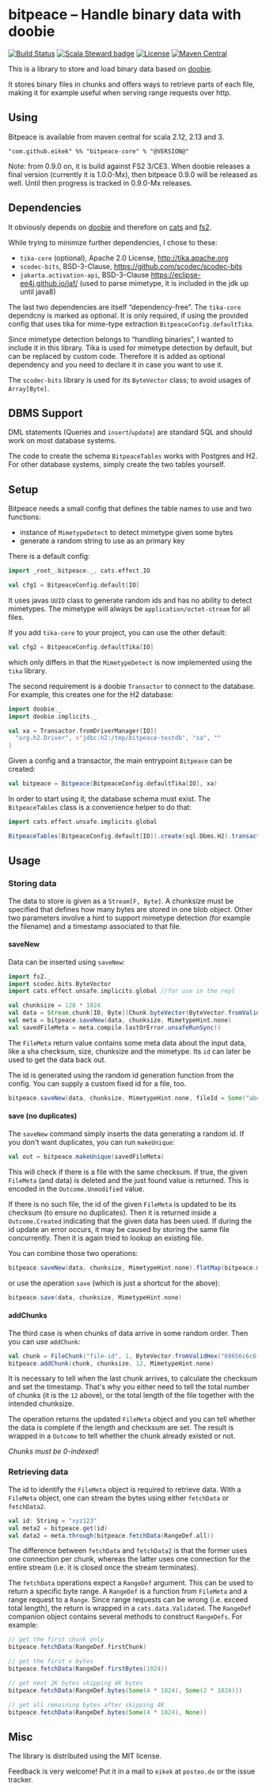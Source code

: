 # bitpeace – Handle binary data with doobie

[![Build Status](https://img.shields.io/travis/eikek/bitpeace/master?style=flat-square)](https://travis-ci.org/eikek/bitpeace)
[![Scala Steward badge](https://img.shields.io/badge/Scala_Steward-helping-blue.svg?style=flat-square&logo=data:image/png;base64,iVBORw0KGgoAAAANSUhEUgAAAA4AAAAQCAMAAAARSr4IAAAAVFBMVEUAAACHjojlOy5NWlrKzcYRKjGFjIbp293YycuLa3pYY2LSqql4f3pCUFTgSjNodYRmcXUsPD/NTTbjRS+2jomhgnzNc223cGvZS0HaSD0XLjbaSjElhIr+AAAAAXRSTlMAQObYZgAAAHlJREFUCNdNyosOwyAIhWHAQS1Vt7a77/3fcxxdmv0xwmckutAR1nkm4ggbyEcg/wWmlGLDAA3oL50xi6fk5ffZ3E2E3QfZDCcCN2YtbEWZt+Drc6u6rlqv7Uk0LdKqqr5rk2UCRXOk0vmQKGfc94nOJyQjouF9H/wCc9gECEYfONoAAAAASUVORK5CYII=)](https://scala-steward.org)
[![License](https://img.shields.io/github/license/eikek/bitpeace.svg?style=flat-square&color=steelblue)](https://github.com/eikek/bitpeace/blob/master/LICENSE.txt)
[![Maven Central](https://img.shields.io/maven-central/v/com.github.eikek/bitpeace-core_2.13?color=blue&style=flat-square)](https://search.maven.org/artifact/com.github.eikek/bitpeace-core_2.13)

This is a library to store and load binary data based on
[doobie](https://github.com/tpolecat/doobie).

It stores binary files in chunks and offers ways to retrieve parts of
each file, making it for example useful when serving range requests
over http.


## Using

Bitpeace is available from maven central for scala 2.12, 2.13 and 3.

```
"com.github.eikek" %% "bitpeace-core" % "@VERSION@"
```

Note: from 0.9.0 on, it is build against FS2 3/CE3. When doobie
releases a final version (currently it is 1.0.0-Mx), then bitpeace
0.9.0 will be released as well. Until then progress is tracked in
0.9.0-Mx releases.

## Dependencies

It obviously depends on [doobie](https://github.com/tpolecat/doobie)
and therefore on [cats](http://typelevel.org/cats/) and
[fs2](https://github.com/functional-streams-for-scala/fs2).

While trying to minimize further dependencies, I chose to these:

- `tika-core` (optional), Apache 2.0 License, http://tika.apache.org
- `scodec-bits`, BSD-3-Clause, https://github.com/scodec/scodec-bits
- `jakarta.activation-api`, BSD-3-Clause
  https://eclipse-ee4j.github.io/jaf/ (used to parse mimetype, it is
  included in the jdk up until java8)

The last two dependencies are itself “dependency-free”. The
`tika-core` dependcny is marked as optional. It is only required, if
using the provided config that uses tika for mime-type extraction
`BitpeaceConfig.defaultTika`.

Since mimetype detection belongs to “handling binaries”, I wanted to
include it in this library. Tika is used for mimetype detection by
default, but can be replaced by custom code. Therefore it is added as
optional dependency and you need to declare it in case you want to use
it.

The `scodec-bits` library is used for its `ByteVector` class; to avoid
usages of `Array[Byte]`.

## DBMS Support

DML statements (Queries and `insert`/`update`) are standard SQL and
should work on most database systems.

The code to create the schema `BitpeaceTables` works with Postgres and
H2. For other database systems, simply create the two tables yourself.


## Setup

Bitpeace needs a small config that defines the table names
to use and two functions:

- instance of `MimetypeDetect` to detect mimetype given some bytes
- generate a random string to use as an primary key

There is a default config:

```scala mdoc
import _root_.bitpeace._, cats.effect.IO

val cfg1 = BitpeaceConfig.default[IO]
```

It uses javas `UUID` class to generate random ids and has no ability
to detect mimetypes. The mimetype will always be
`application/octet-stream` for all files.

If you add `tika-core` to your project, you can use the other default:

```scala mdoc
val cfg2 = BitpeaceConfig.defaultTika[IO]
```

which only differs in that the `MimetypeDetect` is now implemented
using the `tika` library.

The second requirement is a doobie `Transactor` to connect to the
database. For example, this creates one for the H2 database:

```scala mdoc
import doobie._
import doobie.implicits._

val xa = Transactor.fromDriverManager[IO](
  "org.h2.Driver", s"jdbc:h2:/tmp/bitpeace-testdb", "sa", ""
)
```

Given a config and a transactor, the main entrypoint `Bitpeace` can be created:

```scala mdoc
val bitpeace = Bitpeace(BitpeaceConfig.defaultTika[IO], xa)
```

In order to start using it, the database schema must exist. The
`BitpeaceTables` class is a convenience helper to do that:

```scala mdoc
import cats.effect.unsafe.implicits.global

BitpeaceTables(BitpeaceConfig.default[IO]).create(sql.Dbms.H2).transact(xa).unsafeRunSync()
```


## Usage

### Storing data

The data to store is given as a `Stream[F, Byte]`. A chunksize must be
specified that defines how many bytes are stored in one blob
object. Other two parameters involve a hint to support mimetype
detection (for example the filename) and a timestamp associated to
that file.

#### saveNew

Data can be inserted using `saveNew`:

```scala mdoc
import fs2._
import scodec.bits.ByteVector
import cats.effect.unsafe.implicits.global //for use in the repl

val chunksize = 128 * 1024
val data = Stream.chunk[IO, Byte](Chunk.byteVector(ByteVector.fromValidHex("68656c6c6f20776f726c64")))
val meta = bitpeace.saveNew(data, chunksize, MimetypeHint.none)
val savedFileMeta = meta.compile.lastOrError.unsafeRunSync()
```

The `FileMeta` return value contains some meta data about the input
data, like a sha checksum, size, chunksize and the mimetype. Its `id`
can later be used to get the data back out.

The id is generated using the random id generation function from the
config. You can supply a custom fixed id for a file, too.

```scala mdoc
bitpeace.saveNew(data, chunksize, MimetypeHint.none, fileId = Some("abc123"))
```

#### save (no duplicates)

The `saveNew` command simply inserts the data generating a random
id. If you don't want duplicates, you can run `makeUnique`:

```scala mdoc
val out = bitpeace.makeUnique(savedFileMeta)
```

This will check if there is a file with the same checksum. If true,
the given `FileMeta` (and data) is deleted and the just found value is
returned. This is encoded in the `Outcome.Unmodified` value.

If there is no such file, the id of the given `FileMeta` is updated to
be its checksum (to ensure no duplicates). Then it is returned inside
a `Outcome.Created` indicating that the given data has been used. If
during the id update an error occurs, it may be caused by storing the
same file concurrently. Then it is again tried to lookup an existing
file.

You can combine those two operations:

```scala mdoc
bitpeace.saveNew(data, chunksize, MimetypeHint.none).flatMap(bitpeace.makeUnique)
```

or use the operation `save` (which is just a shortcut for the above):

```scala mdoc
bitpeace.save(data, chunksize, MimetypeHint.none)
```

#### addChunks

The third case is when chunks of data arrive in some random
order. Then you can use `addChunk`:

```scala mdoc
val chunk = FileChunk("file-id", 1, ByteVector.fromValidHex("68656c6c6f20776f726c64"))
bitpeace.addChunk(chunk, chunksize, 12, MimetypeHint.none)
```

It is necessary to tell when the last chunk arrives, to calculate the
checksum and set the timestamp. That's why you either need to tell the
total number of chunks (it is the `12` above), or the total length of
the file together with the intended chunksize.

The operation returns the updated `FileMeta` object and you can tell
whether the data is complete if the length and checksum are set. The
result is wrapped in a `Outcome` to tell whether the chunk already
existed or not.

_Chunks must be 0-indexed!_

### Retrieving data

The id to identify the `FileMeta` object is required to retrieve
data. With a `FileMeta` object, one can stream the bytes using either
`fetchData` or `fetchData2`.

```scala mdoc
val id: String = "xyz123"
val meta2 = bitpeace.get(id)
val data2 = meta.through(bitpeace.fetchData(RangeDef.all))
```

The difference between `fetchData` and `fetchData2` is that the former
uses one connection per chunk, whereas the latter uses one connection
for the entire stream (i.e. it is closed once the stream terminates).

The `fetchData` operations expect a `RangeDef` argument. This can be
used to return a specific byte range. A `RangeDef` is a function from
`FileMeta` and a range request to a `Range`. Since range requests can
be wrong (i.e. exceed total length), the return is wrapped in a
`cats.data.Validated`. The `RangeDef` companion object contains
several methods to construct `RangeDefs`. For example:

```scala mdoc
// get the first chunk only
bitpeace.fetchData(RangeDef.firstChunk)

// get the first x bytes
bitpeace.fetchData(RangeDef.firstBytes(1024))

// get next 2K bytes skipping 4K bytes
bitpeace.fetchData(RangeDef.bytes(Some(4 * 1024), Some(2 * 1024)))

// get all remaining bytes after skipping 4K
bitpeace.fetchData(RangeDef.bytes(Some(4 * 1024), None))
```


## Misc

The library is distributed using the MIT license.

Feedback is very welcome! Put it in a mail to `eikek` at `posteo.de`
or the issue tracker.

